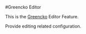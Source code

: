 #Greencko Editor

This is the [Greencko](https://github.com/metalbote/greencko) Editor Feature.

Provide editing related configuration.


